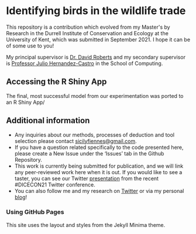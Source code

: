# Identifying birds in the wildlife trade 
This repository is a contribution which evolved from my Master's by Research in the Durrell Institute of Conservation and Ecology at the University of Kent, which was submitted in September 2021. I hope it can be of some use to you! 

My principal supervisor is [Dr. David Roberts](https://www.kent.ac.uk/anthropology-conservation/people/555/roberts-david) and my secondary supervisor is [Professor Julio Hernandez-Castro](https://www.kent.ac.uk/computing/people/3110/hernandez-castro-julio) in the School of Computing. 

## Accessing the R Shiny App
The final, most successful model from our experimentation was ported to an R Shiny App/

## Additional information
* Any inquiries about our methods, processes of deduction and tool selection please contact [sicilyfiennes@gmail.com](mailto:sicilyfiennes@gmail.com). 
* If you have a question related specifically to the code presented here, please create a New Issue under the ‘Issues’ tab in the Github Repository. 
* This work is currently being submitted for publication, and we will link any peer-reviewed work here when it is out. If you would like to see a taster, you can see our Twitter [presentation](https://twitter.com/sicilyfiennes/status/1420686034489151491) from the recent #DICECON21 Twitter conference.
* You can also follow me and my research on [Twitter](https://twitter.com/sicilyfiennes) or via my personal [blog](https://conservationsensationblog.wordpress.com/)!

### Using GitHub Pages

This site uses the layout and styles from the Jekyll Minima theme.
